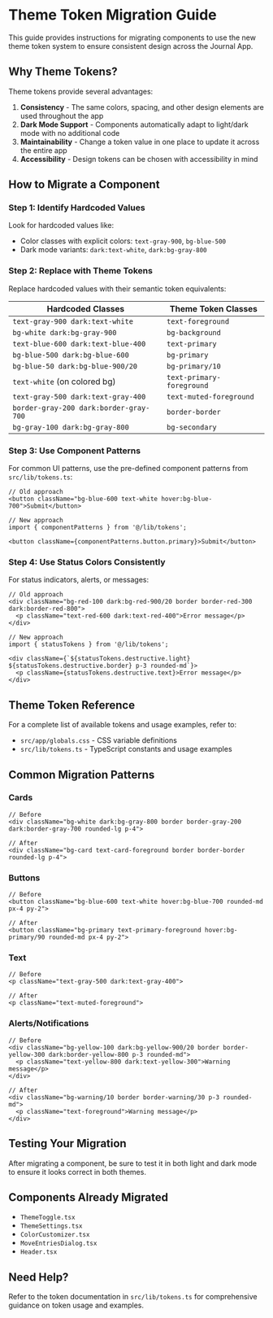# Theme Token Migration Guide

This guide provides instructions for migrating components to use the new theme token system to ensure consistent design across the Journal App.

## Why Theme Tokens?

Theme tokens provide several advantages:

1. **Consistency** - The same colors, spacing, and other design elements are used throughout the app
2. **Dark Mode Support** - Components automatically adapt to light/dark mode with no additional code
3. **Maintainability** - Change a token value in one place to update it across the entire app
4. **Accessibility** - Design tokens can be chosen with accessibility in mind

## How to Migrate a Component

### Step 1: Identify Hardcoded Values

Look for hardcoded values like:
- Color classes with explicit colors: `text-gray-900`, `bg-blue-500`
- Dark mode variants: `dark:text-white`, `dark:bg-gray-800`

### Step 2: Replace with Theme Tokens

Replace hardcoded values with their semantic token equivalents:

| Hardcoded Classes | Theme Token Classes |
|-------------------|---------------------|
| `text-gray-900 dark:text-white` | `text-foreground` |
| `bg-white dark:bg-gray-900` | `bg-background` |
| `text-blue-600 dark:text-blue-400` | `text-primary` |
| `bg-blue-500 dark:bg-blue-600` | `bg-primary` |
| `bg-blue-50 dark:bg-blue-900/20` | `bg-primary/10` |
| `text-white` (on colored bg) | `text-primary-foreground` |
| `text-gray-500 dark:text-gray-400` | `text-muted-foreground` |
| `border-gray-200 dark:border-gray-700` | `border-border` |
| `bg-gray-100 dark:bg-gray-800` | `bg-secondary` |

### Step 3: Use Component Patterns

For common UI patterns, use the pre-defined component patterns from `src/lib/tokens.ts`:

```tsx
// Old approach
<button className="bg-blue-600 text-white hover:bg-blue-700">Submit</button>

// New approach
import { componentPatterns } from '@/lib/tokens';

<button className={componentPatterns.button.primary}>Submit</button>
```

### Step 4: Use Status Colors Consistently

For status indicators, alerts, or messages:

```tsx
// Old approach
<div className="bg-red-100 dark:bg-red-900/20 border border-red-300 dark:border-red-800">
  <p className="text-red-600 dark:text-red-400">Error message</p>
</div>

// New approach
import { statusTokens } from '@/lib/tokens';

<div className={`${statusTokens.destructive.light} ${statusTokens.destructive.border} p-3 rounded-md`}>
  <p className={statusTokens.destructive.text}>Error message</p>
</div>
```

## Theme Token Reference

For a complete list of available tokens and usage examples, refer to:
- `src/app/globals.css` - CSS variable definitions
- `src/lib/tokens.ts` - TypeScript constants and usage examples

## Common Migration Patterns

### Cards

```tsx
// Before
<div className="bg-white dark:bg-gray-800 border border-gray-200 dark:border-gray-700 rounded-lg p-4">

// After
<div className="bg-card text-card-foreground border border-border rounded-lg p-4">
```

### Buttons

```tsx
// Before
<button className="bg-blue-600 text-white hover:bg-blue-700 rounded-md px-4 py-2">

// After
<button className="bg-primary text-primary-foreground hover:bg-primary/90 rounded-md px-4 py-2">
```

### Text

```tsx
// Before
<p className="text-gray-500 dark:text-gray-400">

// After
<p className="text-muted-foreground">
```

### Alerts/Notifications

```tsx
// Before
<div className="bg-yellow-100 dark:bg-yellow-900/20 border border-yellow-300 dark:border-yellow-800 p-3 rounded-md">
  <p className="text-yellow-800 dark:text-yellow-300">Warning message</p>
</div>

// After
<div className="bg-warning/10 border border-warning/30 p-3 rounded-md">
  <p className="text-foreground">Warning message</p>
</div>
```

## Testing Your Migration

After migrating a component, be sure to test it in both light and dark mode to ensure it looks correct in both themes.

## Components Already Migrated

- `ThemeToggle.tsx`
- `ThemeSettings.tsx`
- `ColorCustomizer.tsx`
- `MoveEntriesDialog.tsx`
- `Header.tsx`

## Need Help?

Refer to the token documentation in `src/lib/tokens.ts` for comprehensive guidance on token usage and examples.
